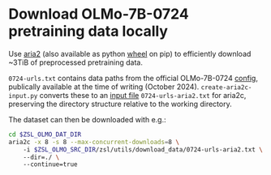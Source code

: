 # Download OLMo-7B-0724 pretraining data locally

Use [aria2](https://aria2.github.io/) (also available as python [wheel](https://github.com/WSH032/aria2-wheel/) on pip) to efficiently download ~3TiB of preprocessed pretraining data.

`0724-urls.txt` contains data paths from the official OLMo-7B-0724 [config](https://github.com/allenai/OLMo/blob/8589c38756ac3359abbe5938dfbeaff20e92c3a1/configs/official/OLMo-7B-0724.yaml), publically available at the time of writing (October 2024). `create-aria2c-input.py` converts these to an [input file](https://aria2.github.io/manual/en/html/aria2c.html#id2) `0724-urls-aria2.txt` for aria2c, preserving the directory structure relative to the working directory.

The dataset can then be downloaded with e.g.:

```bash
cd $ZSL_OLMO_DAT_DIR
aria2c -x 8 -s 8 --max-concurrent-downloads=8 \ 
    -i $ZSL_OLMO_SRC_DIR/zsl/utils/download_data/0724-urls-aria2.txt \ 
    --dir=./ \ 
    --continue=true 
```
